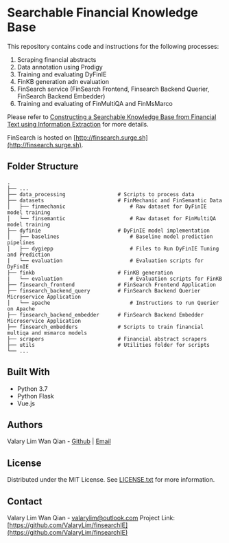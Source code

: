 # Searchable Financial Knowledge Base
This repository contains code and instructions for the following processes:
1. Scraping financial abstracts
2. Data annotation using Prodigy 
3. Training and evaluating DyFinIE
4. FinKB generation adn evaluation
5. FinSearch service (FinSearch Frontend, Finsearch Backend Querier, FinSearch Backend Embedder)
6. Training and evaluating of FinMultiQA and FinMsMarco

Please refer to [Constructing a Searchable Knowledge Base from Financial Text using Information Extraction](https://github.com/ValaryLim/finsearchIE/blob/main/report.pdf) for more details.

FinSearch is hosted on [http://finsearch.surge.sh](http://finsearch.surge.sh).


## Folder Structure
    .
    ├── ...
    ├── data_processing                 # Scripts to process data           
    ├── datasets                        # FinMechanic and FinSemantic Data    
    │   ├── finmechanic                     # Raw dataset for DyFinIE model training
    │   └── finsemantic                     # Raw dataset for FinMultiQA model training
    ├── dyfinie                         # DyFinIE model implementation
    │   ├── baselines                       # Baseline model prediction pipelines
    │   ├── dygiepp                         # Files to Run DyFinIE Tuning and Prediction
    |   └── evaluation                      # Evaluation scripts for DyFinIE
    ├── finkb                           # FinKB generation
    |   └── evaluation                      # Evaluation scripts for FinKB
    ├── finsearch_frontend              # FinSearch Frontend Application
    ├── finsearch_backend_query         # FinSearch Backend Querier Microservice Application
    │   └── apache                          # Instructions to run Querier on Apache
    ├── finsearch_backend_embedder      # FinSearch Backend Embedder Microservice Application
    ├── finsearch_embedders             # Scripts to train financial multiqa and msmarco models
    ├── scrapers                        # Financial abstract scrapers
    ├── utils                           # Utilities folder for scripts
    └── ...

## Built With
- Python 3.7
- Python Flask
- Vue.js

## Authors
Valary Lim Wan Qian - [Github](https://github.com/ValaryLim) | [Email](mailto:valarylim@outlook.com)


## License
Distributed under the MIT License. See [LICENSE.txt](LICENSE.txt) for more information.

## Contact
Valary Lim Wan Qian - valarylim@outlook.com
Project Link: [https://github.com/ValaryLim/finsearchIE](https://github.com/ValaryLim/finsearchIE)
